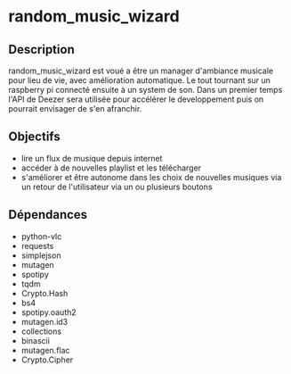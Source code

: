 # random_music_wizard
## Description
random_music_wizard est voué a être un manager d'ambiance musicale pour lieu de vie, avec amélioration automatique. Le tout tournant sur un raspberry pi connecté ensuite à un system de son.
Dans un premier temps l'API de Deezer sera utilisée pour accélérer le developpement puis on pourrait envisager de s'en afranchir.
## Objectifs
- lire un flux de musique depuis internet
- accéder à de nouvelles playlist et les télécharger
- s'améliorer et être autonome dans les choix de nouvelles musiques via un retour de l'utilisateur via un ou plusieurs boutons
## Dépendances
- python-vlc
- requests
- simplejson
- mutagen
- spotipy
- tqdm
- Crypto.Hash
- bs4
- spotipy.oauth2
- mutagen.id3
- collections
- binascii
- mutagen.flac
- Crypto.Cipher
